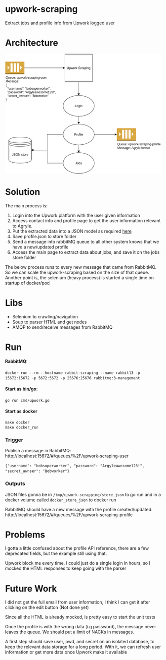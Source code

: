 # upwork-scraping
Extract jobs and profile info from Upwork logged user 

# Architecture
![architecture](https://github.com/otherpirate/upwork-scraping/blob/main/doc/architecture.png)

# Solution
The main process is:
1) Login into the Upwork platform with the user given information
2) Access contact info and profile page to get the user information relevant to Agryle.
3) Put the extracted data into a JSON model as required [here](https://argyle.com/docs/api-reference/profiles)
4) Save profile.json to store folder
6) Send a message into rabbitMQ queue to all other system knows that we have a new/updated profile 
5) Access the main page to extract data about jobs, and save it on the jobs store folder

The below process runs to every new message that came from RabbitMQ.
So we can scale the upwork-scraping based on the size of that queue.
Another point is, the selenium (heavy process) is started a single time on startup of docker/pod

# Libs
* Selenium to crawling/navigation
* Soup to parser HTML and get nodes
* AMQP to send/receive messages from RabbitMQ

# Run

#### RabbitMQ: 
```docker run --rm --hostname rabbit-scraping --name rabbit13 -p 15672:15672 -p 5672:5672 -p 25676:25676 rabbitmq:3-management```

#### Start as bin/go:
`go run cmd/upwork.go`
#### Start as docker
```
make docker
make docker_run
```

### Trigger
Publish a message in RabbitMQ: http://localhost:15672/#/queues/%2F/upwork-scraping-user

`{"username": "bobsuperworker", "password": "Argyleawesome123!", "secret_awnser": "Bobworker"}`

### Outputs
JSON files gonna be in `/tmp/upwork-scrapping/store_json` to go run and in a docker volume called `docker_store_json` to docker run 

RabbitMQ should have a new message with the profile created/updated: http://localhost:15672/#/queues/%2F/upwork-scraping-profile


# Problems
I gotta a little confused about the profile API reference, there are a few deprecated fields, but the example still using that.

Upwork block me every time, I could just do a single login in hours, so I mocked the HTML responses to keep going with the parser

# Future Work
I did not get the full email from user information, I think I can get it after clicking on the edit button (Not done yet)

Since all the HTML is already mocked, is pretty easy to start the unit tests

Once the profile is with the wrong data (i.g password), the message never leaves the queue. We should put a limit of NACKs in messages.

A first step should save user, pwd, and secret on an isolated database, to keep the relevant data storage for a long period. With it, we can refresh user information or get more data once Upwork make it available 
